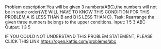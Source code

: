 Problem description:You will be given 3 numbers(ABC),the numbers will not be in same order(WE WILL HAVE TO KNOW THIS CONDITION FOR THIS PROBLEM,A IS LESS THAN B and B IS LESS THAN C).
Task:
Rearrange the given three numbers belongs to the upper conditions.
Input:
1 5 3
ABC
Output:
1 3 5



   IF YOU COULD NOT UNDERSTAND THIS PROBLEM STATEMENT, PLEASE CLICK THIS LINK https://open.kattis.com/problems/abc

